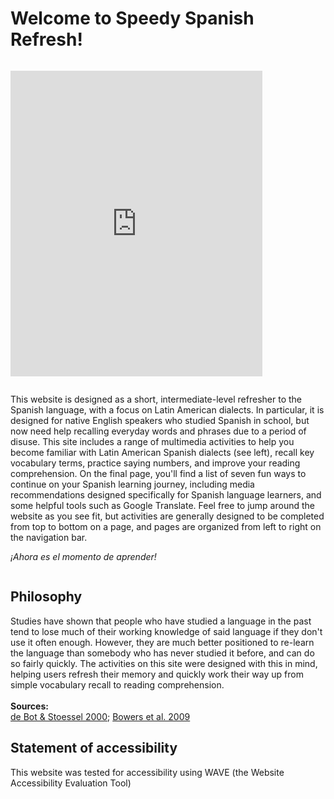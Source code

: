 <h1>Welcome to Speedy Spanish Refresh!</h1>
<div class="row">
  <div class="column">
    <p>
      <iframe src="https://h5p.org/h5p/embed/689462" width="403" height="489" frameborder="0" allowfullscreen="allowfullscreen"></iframe><script src="https://h5p.org/sites/all/modules/h5p/library/js/h5p-resizer.js" charset="UTF-8"></script>
</p>
  </div>
  <div class="column">
<p>This website is designed as a short, intermediate-level refresher to the Spanish language, with a focus on Latin American dialects. In particular, it is designed for native English speakers who studied Spanish in school, but now need help recalling everyday words and phrases due to a period of disuse. This site includes a range of multimedia activities to help you become familiar with Latin American Spanish dialects (see left), recall key vocabulary terms, practice saying numbers, and improve your reading comprehension. On the final page, you'll find a list of seven fun ways to continue on your Spanish learning journey, including media recommendations designed specifically for Spanish language learners, and some helpful tools such as Google Translate. Feel free to jump around the website as you see fit, but activities are generally designed to be completed from top to bottom on a page, and pages are organized from left to right on the navigation bar.</p><p lang="es"><i>¡Ahora es el momento de aprender!</i></p>
  </div>
  </div>

<h2>Philosophy</h2>
<p> Studies have shown that people who have studied a language in the past tend to lose much of their working knowledge of said language if they don't use it often enough. However, they are much better positioned to re-learn the language than somebody who has never studied it before, and can do so fairly quickly. The activities on this site were designed with this in mind, helping users refresh their memory and quickly work their way up from simple vocabulary recall to reading comprehension.
<br>
<br><b>Sources:</b>
<br><a href="https://academic.oup.com/applij/article-abstract/21/3/333/154109">de Bot & Stoessel 2000</a>; <a href="https://journals.sagepub.com/doi/full/10.1111/j.1467-9280.2009.02407.x">Bowers et al. 2009</a>
</p> 

<h2>Statement of accessibility</h2>
<p> 
This website was tested for accessibility using WAVE (the Website Accessibility Evaluation Tool)
<p>
